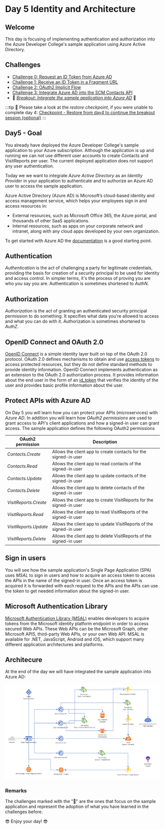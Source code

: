 # Day 5 Identity and Architecture

## Welcome

This day is focusing of implementing authentication and authorization into the Azure Developer College's sample application using Azure Active Directory.

## Challenges

- [Challenge 0: Request an ID Token from Azure AD](./challenges/challenge-0.md)
- [Challenge 1: Receive an ID Token in a Fragment URL](./challenges/challenge-1.md)
- [Challenge 2: OAuth2 Implicit Flow](./challenges/challenge-2.md)
- [Challenge 3: Integrate Azure AD into the SCM Contacts API](./challenges/challenge-3.md)
- 💎 *[Breakout: Integrate the sample application into Azure AD](./challenges/challenge-bo-1.md)* 💎

:::tip
📝 Please take a look at the _restore checkpoint_, if you were unable to complete day 4: [Checkpoint - Restore from day4 to continue the breakout session (optional)](./apps/checkpoint/README.md)
:::

## Day5 - Goal

You already have deployed the Azure Developer College's sample application to your Azure subscription. Although the application is up and running we can not use different user accounts to create Contacts and VisitReports per user. The current deployed application does not support any user authentication.

Today we we want to integrate _Azure Active Directory_ as an _Identity Provider_ in your application to authenticate and to authorize an Azure AD user to access the sample application.

Azure Active Directory (Azure AD) is Microsoft’s cloud-based identity and access management service, which helps your employees sign in and access resources in:

- External resources, such as Microsoft Office 365, the Azure portal, and thousands of other SaaS applications.
- Internal resources, such as apps on your corporate network and intranet, along with any cloud apps developed by your own organization.

To get started with Azure AD the [documentation](https://docs.microsoft.com/azure/active-directory) is a good starting point.

## Authentication

_Authentication_ is the act of challenging a party for legitimate credentials, providing the basis for creation of a security principal to be used for identity and access control. In simpler terms, it's the process of proving you are who you say you are. Authentication is sometimes shortened to _AuthN_.

## Authorization

_Authorization_ is the act of granting an authenticated security principal permission to do something. It specifies what data you're allowed to access and what you can do with it. Authorization is sometimes shortened to _AuthZ_.

## OpenID Connect and OAuth 2.0

[OpenID Connect](https://openid.net/specs/openid-connect-core-1_0.html) is a simple identity layer built on top of the OAuth 2.0 protocol. OAuth 2.0 defines mechanisms to obtain and use [access tokens](https://docs.microsoft.com/azure/active-directory/develop/access-tokens) to access protected resources, but they do not define standard methods to provide identity information. OpenID Connect implements authentication as an extension to the OAuth 2.0 authorization process. It provides information about the end user in the form of an [id_token](https://docs.microsoft.com/azure/active-directory/develop/id-tokens) that verifies the identity of the user and provides basic profile information about the user.

## Protect APIs with Azure AD

On Day 5 you will learn how you can protect your APIs (microservices) with _Azure AD_. In addition you will learn how _OAuth2 permissions_ are used to grant access to API's client applications and how a signed-in user can grant access. The sample application defines the following OAuth2 permissions

  | OAuth2 permission     | Description                                                         |
  | ----------------------| ------------------------------------------------------------------- |
  | _Contacts.Create_     | Allows the client app to create contacts for the signed-in user     |
  | _Contacts.Read_       | Allows the client app to read contacts of the signed-in user        |
  | _Contacts.Update_     | Allows the client app to update contacts of the signed-in user      |
  | _Contacts.Delete_     | Allows the client app to delete contacts of the signed-in user      |
  | _VisitReports.Create_ | Allows the client app to create VisitReports for the signed-in user |
  | _VisitReports.Read_   | Allows the client app to read VisitReports of the signed-in user    |
  | _VisitReports.Update_ | Allows the client app to update VisitReports of the signed-in user  |
  | _VisitReports.Delete_ | Allows the client app to delete VisitReports of the signed-in user  |

## Sign in users

You will see how the sample application's Single Page Application (SPA) uses _MSAL_ to sign in users and how to acquire an access token to access the APIs in the name of the signed-in user. Once an access token is acquired it is forwarded with each request to the APIs and the APIs can use the token to get needed information about the signed-in user.

## Microsoft Authentication Library

[Microsoft Authentication Library (MSAL)](https://docs.microsoft.com/azure/active-directory/develop/msal-overview) enables developers to acquire tokens from the Microsoft identity platform endpoint in order to access secured Web APIs. These Web APIs can be the Microsoft Graph, other Microsoft APIS, third-party Web APIs, or your own Web API. MSAL is available for .NET, JavaScript, Android and iOS, which support many different application architectures and platforms.

## Architecure

At the end of the day we will have integrated the sample application into Azure AD:

![Architecture Overview](./images/architecture-overview.png)

### Remarks

The challenges marked with the "💎" are the ones that focus on the sample application and represent the adoption of what you have learned in the challenges before.

😎 Enjoy your day! 😎

